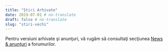 ```yaml
---
title: "Știri Arhivate"
date: 2019-07-01 # no-translate
draft: false # no-translate
slug: "stiri-vechi"
---
```


Pentru versiuni arhivate şi anunţuri, vă rugăm să consultaţi secţiunea [News & anunţuri](https://forums.wz2100.net/viewforum.php?f=1) a forumurilor.
